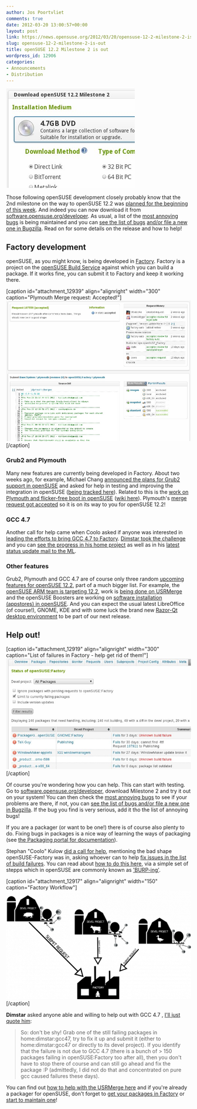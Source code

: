 ```yaml
---
author: Jos Poortvliet
comments: true
date: 2012-03-20 13:00:57+00:00
layout: post
link: https://news.opensuse.org/2012/03/20/opensuse-12-2-milestone-2-is-out/
slug: opensuse-12-2-milestone-2-is-out
title: openSUSE 12.2 Milestone 2 is out
wordpress_id: 12906
categories:
- Announcements
- Distribution
---
```


[![screenshot of M2 on openSUSE download site](/wp-content/uploads/2012/03/1.jpg)](http://software.opensuse.org/developer/)

Those following openSUSE development closely probably know that the 2nd milestone on the way to openSUSE 12.2 was [planned for the beginning of this week](http://en.opensuse.org/openSUSE:Roadmap). And indeed you can now download it from [software.opensuse.org/developer](http://software.opensuse.org/developer/). As usual, a list of the [most annoying bugs](http://en.opensuse.org/openSUSE:Most_annoying_bugs_12.2_dev) is being maintained and you can [see the list of bugs](https://bugzilla.novell.com/query.cgi?classification=openSUSE&field0-0-0=op_sys&product=openSUSE%2012.2&query_format=advanced&resolution=---&type0-0-0=substring&value0-0-0=openSUSE) [and/or file a new one in Bugzilla](https://bugzilla.novell.com/enter_bug.cgi?product=openSUSE%2012.2&format=guided). Read on for some details on the release and how to help!<!-- more -->


## Factory development


openSUSE, as you might know, is being developed in [Factory](http://en.opensuse.org/Portal:Factory). Factory is a project on the [openSUSE Build Service](http://build.opensuse.org) against which you can build a package. If it works fine, you can submit it to Factory and keep it working there.

[caption id="attachment_12939" align="alignright" width="300" caption="Plymouth Merge request: Accepted!"][![Plymouth Merge request: Accepted!](/wp-content/uploads/2012/03/3.jpg)](https://build.opensuse.org/request/show/107559)[/caption]


### Grub2 and Plymouth


Many new features are currently being developed in Factory. About two weeks ago, for example, Michael Chang [announced the plans for Grub2 support in openSUSE](http://lists.opensuse.org/opensuse-factory/2012-03/msg00024.html) and asked for help in testing and improving the integration in openSUSE ([being tracked here](http://en.opensuse.org/openSUSE:YaST2_And_Perl_Bootloader_Grub2_Modules_Implement)). Related to this is the [work on Plymouth and flicker-free boot in openSUSE](http://lists.opensuse.org/opensuse-factory/2012-03/msg00057.html) ([wiki here](http://en.opensuse.org/openSUSE:Plymouth)). Plymouth's [merge request got accepted](https://build.opensuse.org/request/show/107559) so it is on its way to you for openSUSE 12.2!


### GCC 4.7


Another call for help came when Coolo asked if anyone was interested in [leading the efforts to bring GCC 4.7 to Factory](http://lists.opensuse.org/opensuse-factory/2012-03/msg00116.html). [Dimstar took the challenge](http://lists.opensuse.org/opensuse-factory/2012-03/msg00150.html) and you can [see the progress in his home project](https://build.opensuse.org/project/monitor?blocked=0&building=0&dispatching=0&finished=0&project=home%3Adimstar%3Agcc47&scheduled=0&signing=0&succeeded=0) as well as in his [latest status update mail to the ML](http://lists.opensuse.org/opensuse-factory/2012-03/msg00197.html).


### Other features


Grub2, Plymouth and GCC 4.7 are of course only three random [upcoming features for openSUSE 12.2](http://en.opensuse.org/openSUSE:Upcoming_features), part of a much bigger list. For example, the [openSUSE ARM team is targeting 12.2](http://en.opensuse.org/Portal:ARM), work is [being done on USRMerge](http://en.opensuse.org/openSUSE:UsrMerge) and the openSUSE Boosters are working on [software installation (appstores) in openSUSE](https://trello.com/board/appstream/4f156e1c9ce0824a2e1b8831). And you can expect the usual latest LibreOffice (of course!), GNOME, KDE and with some luck the brand new [Razor-Qt desktop environment](https://build.opensuse.org/project/show?project=X11%3AQtDesktop) to be part of our next release.


## Help out!


[caption id="attachment_12919" align="alignright" width="300" caption="List of failures in Factory - help get rid of them!"][![List of build failures in Factory](/wp-content/uploads/2012/03/2.jpg)](https://build.opensuse.org/project/status?project=openSUSE%3AFactory&filter_devel=All+Packages&limit_to_fails=false&limit_to_fails=true&include_versions=false&commit=Filter+results)[/caption]

Of course you're wondering how you can help. This can start with testing. Go to [software.opensuse.org/developer](http://software.opensuse.org/developer/), download Milestone 2 and try it out on your system! You can then check the
[most annoying bugs](http://en.opensuse.org/openSUSE:Most_annoying_bugs_12.2_dev) to see if your problems are there, if not, you can [see the list of bugs and/or file a new one in Bugzilla](https://bugzilla.novell.com/query.cgi?classification=openSUSE&field0-0-0=op_sys&product=openSUSE%2012.2&query_format=advanced&resolution=---&type0-0-0=substring&value0-0-0=openSUSE). If the bug you find is very serious, add it tho the list of annoying bugs!

If you are a packager (or want to be one!) there is of course also plenty to do. Fixing bugs in packages is a nice way of learning the ways of packaging (see [the Packaging portal for documentation](http://en.opensuse.org/Portal:Packaging)).

Stephan "Coolo" Kulow [did a call for help](http://lists.opensuse.org/opensuse-factory/2012-03/msg00141.html), mentioning the bad shape openSUSE-Factory was in, asking whoever can to help [fix issues in the list of build failures](https://build.opensuse.org/project/status?project=openSUSE%3AFactory&filter_devel=All+Packages&limit_to_fails=false&limit_to_fails=true&include_versions=false&commit=Filter+results). You can read about [how to do this here](http://en.opensuse.org/openSUSE:How_to_contribute_to_Factory), via a simple set of stepps which in openSUSE are commonly known as ['BURP-ing'](http://lizards.opensuse.org/2011/05/16/have-you-burped-yet-today/).

[caption id="attachment_12917" align="alignright" width="150" caption="Factory Workflow"][![openSUSE Factory workflow](/wp-content/uploads/2012/03/600px-Factory_workflow.png)](http://en.opensuse.org/openSUSE:Factory_development_model)[/caption]

**Dimstar** asked anyone able and willing to help out with GCC 4.7 , [I'll just quote him](http://lists.opensuse.org/opensuse-factory/2012-03/msg00197.html):


<blockquote>So: don't be shy! Grab one of the still failing packages in home:dimstar:gcc47, try to fix it up and submit it (either to home:dimstar:gcc47 or directly to its devel project). If you identify that the failure is not due to GCC 4.7 (there is a bunch of > 150 packages failing in openSUSE:Factory too after all), then you don't have to stop there of course and can still go ahead and fix the package :P (admittedly, I did not do that and concentrated on pure gcc caused failures these days).</blockquote>


You can find out [how to help with the USRMerge here](http://en.opensuse.org/openSUSE:UsrMerge#How_to_help) and if you're already a packager for openSUSE, don't forget to [get your packages in Factory](http://en.opensuse.org/openSUSE:How_to_contribute_to_Factory#How_to_add_a_new_package_to_Factory) or [start to maintain one](http://en.opensuse.org/openSUSE:How_to_contribute_to_Factory#How_to_become_a_maintainer_of_a_package_in_Factory)!
